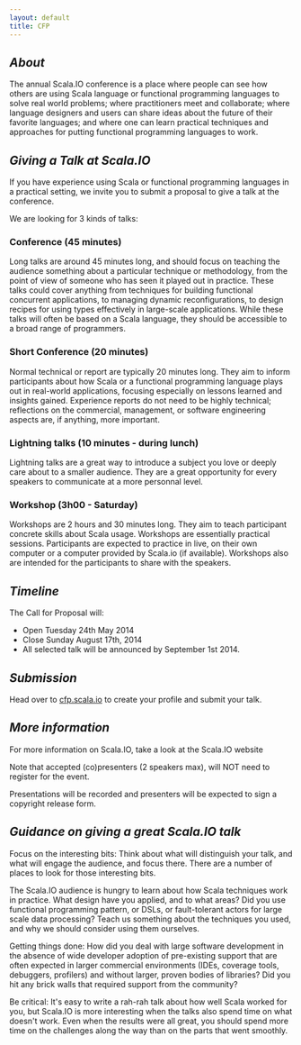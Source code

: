 ```yaml
---
layout: default
title: CFP
---
```

<em>About</em>
----------------
The annual Scala.IO conference is a place where people can see how others are using Scala language or functional programming languages to solve real world problems; where practitioners meet and collaborate; where language designers and users can share ideas about the future of their favorite languages; and where one can learn practical techniques and approaches for putting functional programming languages to work.

<em>Giving a Talk at Scala.IO</em>
----------------
If you have experience using Scala or functional programming languages in a practical setting, we invite you to submit a proposal to give a talk at the conference.

We are looking for 3 kinds of talks:

### Conference (45 minutes)

Long talks are around 45 minutes long, and should focus on teaching the audience something about a particular technique or methodology, from the point of view of someone who has seen it played out in practice. These talks could cover anything from techniques for building functional concurrent applications, to managing dynamic reconfigurations, to design recipes for using types effectively in large-scale applications. While these talks will often be based on a Scala language, they should be accessible to a broad range of programmers.

### Short Conference (20 minutes)

Normal technical or report are typically 20 minutes long. They aim to inform participants about how Scala or a functional programming language plays out in real-world applications, focusing especially on lessons learned and insights gained. Experience reports do not need to be highly technical; reflections on the commercial, management, or software engineering aspects are, if anything, more important.

### Lightning talks (10 minutes - during lunch)

Lightning talks are a great way to introduce a subject you love or deeply care about to a smaller audience. They are a great opportunity for every speakers to communicate at a more personnal level.

### Workshop (3h00 - Saturday)

Workshops are 2 hours and 30 minutes long. They aim to teach participant concrete skills about Scala usage. Workshops are essentially practical sessions. Participants are expected to practice in live, on their own computer or a computer provided by Scala.io (if available). Workshops also are intended for the participants to share with the speakers.

<em>Timeline</em>
----------------

The Call for Proposal will:

* Open Tuesday 24th May 2014
* Close Sunday August 17th, 2014
* All selected talk will be announced by September 1st 2014.

<em>Submission</em>
----------------

Head over to [cfp.scala.io](http://cfp.scala.io) to create your profile and submit your talk.

<em>More information</em>
----------------

For more information on Scala.IO, take a look at the Scala.IO website

Note that accepted (co)presenters (2 speakers max), will NOT need to register for the event.

Presentations will be recorded and presenters will be expected to sign a copyright release form.

<em>Guidance on giving a great Scala.IO talk</em>
----------------

Focus on the interesting bits: Think about what will distinguish your talk, and what will engage the audience, and focus there. There are a number of places to look for those interesting bits.

The Scala.IO audience is hungry to learn about how Scala techniques work in practice. What design have you applied, and to what areas? Did you use functional programming pattern, or DSLs, or fault-tolerant actors for large scale data processing? Teach us something about the techniques you used, and why we should consider using them ourselves.

Getting things done: How did you deal with large software development in the absence of wide developer adoption of pre-existing support that are often expected in larger commercial environments (IDEs, coverage tools, debuggers, profilers) and without larger, proven bodies of libraries? Did you hit any brick walls that required support from the community?

Be critical: It's easy to write a rah-rah talk about how well Scala worked for you, but Scala.IO is more interesting when the talks also spend time on what doesn't work. Even when the results were all great, you should spend more time on the challenges along the way than on the parts that went smoothly.
